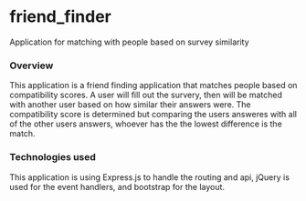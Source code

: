 # friend_finder
Application for matching with people based on survey similarity 

### Overview
This application is a friend finding application that matches people based on compatibility scores. A user will fill out the survery, then will be matched with another user based on how similar their answers were. The compatibility score is determined but comparing the users answeres with all of the other users answers, whoever has the the lowest difference is the match.

### Technologies used
This application is using Express.js to handle the routing and api, jQuery is used for the event handlers, and bootstrap for the layout.
